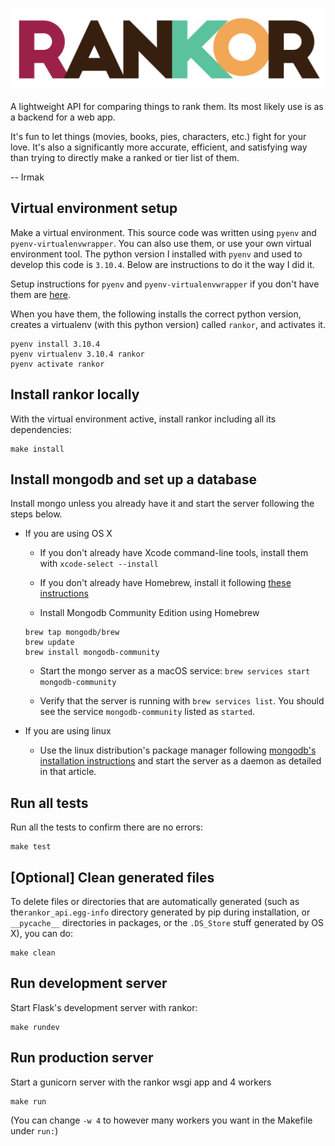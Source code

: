 ![RANKOR](https://raw.githubusercontent.com/frrmack/rankor/master/logo/rankor_logo_white.png)

A lightweight API for comparing things to rank them. Its most likely use is as a backend for a web app.

It's fun to let things (movies, books, pies, characters, etc.) fight for your love. It's also a significantly more accurate, efficient, and satisfying way than trying to directly make a ranked or tier list of them.


-- Irmak

## Virtual environment setup

Make a virtual environment. This source code was written using `pyenv` and `pyenv-virtualenvwrapper`. You can also use them, or use your own virtual environment tool. The python version I installed with `pyenv` and used to develop this code is `3.10.4`. Below are instructions to do it the way I did it.


Setup instructions for `pyenv` and `pyenv-virtualenvwrapper` if you don't have them are [here](https://gist.github.com/eliangcs/43a51f5c95dd9b848ddc). 


When you have them, the following installs the correct python version, creates a virtualenv (with this python version) called `rankor`, and activates it.


```
pyenv install 3.10.4
pyenv virtualenv 3.10.4 rankor
pyenv activate rankor
```

## Install rankor locally
With the virtual environment active, install rankor including all its dependencies:

```
make install
```


## Install mongodb and set up a database

Install mongo unless you already have it and start the server following the steps below.

- If you are using OS X

    - If you don't already have Xcode command-line tools, install them with `xcode-select --install`

    - If you don't already have Homebrew, install it following [these instructions](https://brew.sh/#install)

    - Install Mongodb Community Edition using Homebrew
    ```
    brew tap mongodb/brew
    brew update
    brew install mongodb-community
    ```

    - Start the mongo server as a macOS service:
    `brew services start mongodb-community`


    - Verify that the server is running with `brew services list`. You should see the service `mongodb-community` listed as `started`. 


- If you are using linux
    
    - Use the linux distribution's package manager following [mongodb's installation instructions](https://www.mongodb.com/docs/manual/administration/install-on-linux/) and start the server as a daemon as detailed in that article.


## Run all tests
Run all the tests to confirm there are no errors:

```
make test
```


## \[Optional\] Clean generated files
To delete files or directories that are automatically generated (such as  the`rankor_api.egg-info` directory generated by pip during installation, or `__pycache__` directories in packages, or the `.DS_Store` stuff generated by OS X), you can do:

```
make clean
```


## Run development server
Start Flask's development server with rankor:

```
make rundev
```


## Run production server
Start a gunicorn server with the rankor wsgi app and 4 workers

```
make run
```


(You can change `-w 4` to however many workers you want in the Makefile under `run:`)
